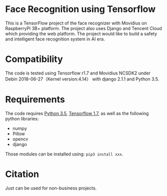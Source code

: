 # Face Recognition using Tensorflow
This is a TensorFlow project of the face recognizer with Movidius on RaspberryPi 3B+ platform. The project also uses Django and Tencent Cloud which providing the web platform. The project would like to build a safety and intelligent face recognition system in AI era.

# Compatibility
The code is tested using Tensorflow r1.7 and Movidius NCSDK2 under Debin 2018-06-27（Kernel version:4.14） with django 2.1.1 and Python 3.5. 

# Requirements

The code requires [Python 3.5](https://www.python.org/download/releases/3.5/), [Tensorflow 1.7](https://www.tensorflow.org/install/), as well as the following python libraries: 

* numpy
* Pillow
* opencv
* django

Those modules can be installed using: `pip3 install xxx`.

# Citation

Just can be used for non-business projects. 

